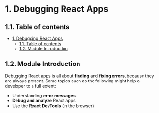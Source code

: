 # 1. Debugging React Apps

## 1.1. Table of contents

- [1. Debugging React Apps](#1-debugging-react-apps)
  - [1.1. Table of contents](#11-table-of-contents)
  - [1.2. Module Introduction](#12-module-introduction)

<!-- 83. Module Introduction -->

## 1.2. Module Introduction

Debugging React apps is all about **finding** and **fixing errors**, because they are always present. Some topics such as the following might help a developer to a full extent:

-   Understanding **error messages**
-   **Debug and analyze** React apps
-   Use the **React DevTools** (in the browser)
